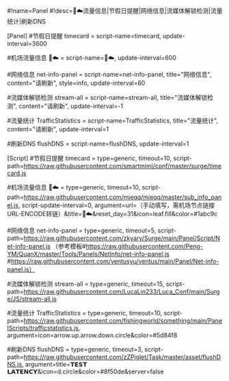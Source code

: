 #!name=Panel
#!desc=🌸☁️流量信息|节假日提醒|️网络信息|流媒体解锁检测|流量统计|刷新DNS

[Panel]
#节假日提醒
timecard = script-name=timecard, update-interval=3600

#机场流量信息
️🌸☁️ = script-name=️🌸☁️, update-interval=600

#网络信息
net-info-panel = script-name=net-info-panel, title="网络信息", content="请刷新", style=info, update-interval=60

#流媒体解锁检测
stream-all = script-name=stream-all, title="流媒体解锁检测", content="请刷新", update-interval=-1 

#流量统计
TrafficStatistics = script-name=TrafficStatistics, title="流量统计", content="请刷新", update-interval=1

#刷新DNS
flushDNS = script-name=flushDNS, update-interval=1


[Script]
#节假日提醒
timecard = type=generic, timeout=10, script-path=https://raw.githubusercontent.com/smartmimi/conf/master/surge/timecard.js

#机场流量信息
️🌸☁️ = type=generic, timeout=10, script-path=https://raw.githubusercontent.com/mieqq/mieqq/master/sub_info_panel.js, script-update-interval=0, argument=url=（手动填写，需机场节点链接URL-ENCODE转链）&title=️🌸☁️&reset_day=31&icon=leaf.fill&color=#1abc9c

#网络信息
net-info-panel = type=generic, timeout=5, script-path=https://raw.githubusercontent.com/zkyary/Surge/main/Panel/Script/Net-info-panel.js
（参考模板#https://raw.githubusercontent.com/Peng-YM/QuanX/master/Tools/Panels/NetInfo/net-info-panel.js
#https://raw.githubusercontent.com/ventusyu/ventus/main/Panel/Net-info-panel.js）

#流媒体解锁检测
stream-all = type=generic, timeout=15, script-path=https://raw.githubusercontent.com/LucaLin233/Luca_Conf/main/Surge/JS/stream-all.js

#流量统计
TrafficStatistics = type=generic, timeout=10, script-path=https://raw.githubusercontent.com/fishingworld/something/main/PanelScripts/trafficstatistics.js, argument=icon=arrow.up.arrow.down.circle&color=#5d84f8

#刷新DNS
flushDNS = type=generic, timeout=3, script-path=https://raw.githubusercontent.com/zZPiglet/Task/master/asset/flushDNS.js, argument=title=𝗧𝗘𝗦𝗧 𝗟𝗔𝗧𝗘𝗡𝗖𝗬&icon=d.circle&color=#8f50de&server=false
